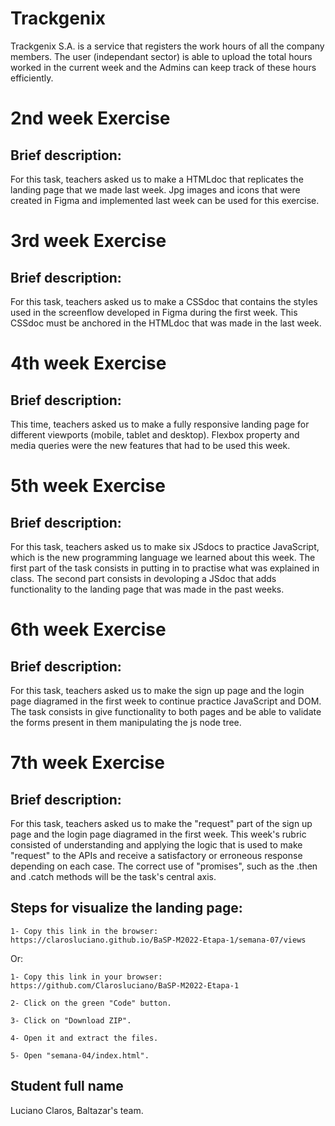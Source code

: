 # Trackgenix
Trackgenix S.A. is a service that registers the work hours of all the company members. The user (independant sector) is able to upload the total hours worked in the current week and the Admins can keep track of these hours efficiently.

# 2nd week Exercise

## Brief description:
For this task, teachers asked us to make a HTMLdoc that replicates the landing page that we made last week. Jpg images and icons that were created in Figma and implemented last week can be used for this exercise.

# 3rd week Exercise

## Brief description:
For this task, teachers asked us to make a CSSdoc that contains the styles used in the screenflow developed in Figma during the first week. This CSSdoc must be anchored in the HTMLdoc that was made in the last week.

# 4th week Exercise

## Brief description:
This time, teachers asked us to make a fully responsive landing page for different viewports (mobile, tablet and desktop). Flexbox property and media queries were the new features that had to be used this week.

# 5th week Exercise

## Brief description:
For this task, teachers asked us to make six JSdocs to practice JavaScript, which is the new programming language we learned about this week. The first part of the task consists in putting in to practise what was explained in class. The second part consists in devoloping a JSdoc that adds functionality to the landing page that was made in the past weeks.

# 6th week Exercise

## Brief description:
For this task, teachers asked us to make the sign up page and the login page diagramed in the first week to continue practice JavaScript and DOM. The task consists in give functionality to both pages and be able to validate the forms present in them manipulating the js node tree.

# 7th week Exercise

## Brief description:
For this task, teachers asked us to make the "request" part of the sign up page and the login page diagramed in the first week. This week's rubric consisted of understanding and applying the logic that is used to make "request" to the APIs and receive a satisfactory or erroneous response depending on each case. The correct use of "promises", such as the .then and .catch methods will be the task's central axis.

## Steps for visualize the landing page:

```
1- Copy this link in the browser: https://clarosluciano.github.io/BaSP-M2022-Etapa-1/semana-07/views
```

Or:

```
1- Copy this link in your browser: https://github.com/Clarosluciano/BaSP-M2022-Etapa-1

2- Click on the green "Code" button.

3- Click on "Download ZIP".

4- Open it and extract the files.

5- Open "semana-04/index.html". 
```

## Student full name
Luciano Claros, Baltazar's team.